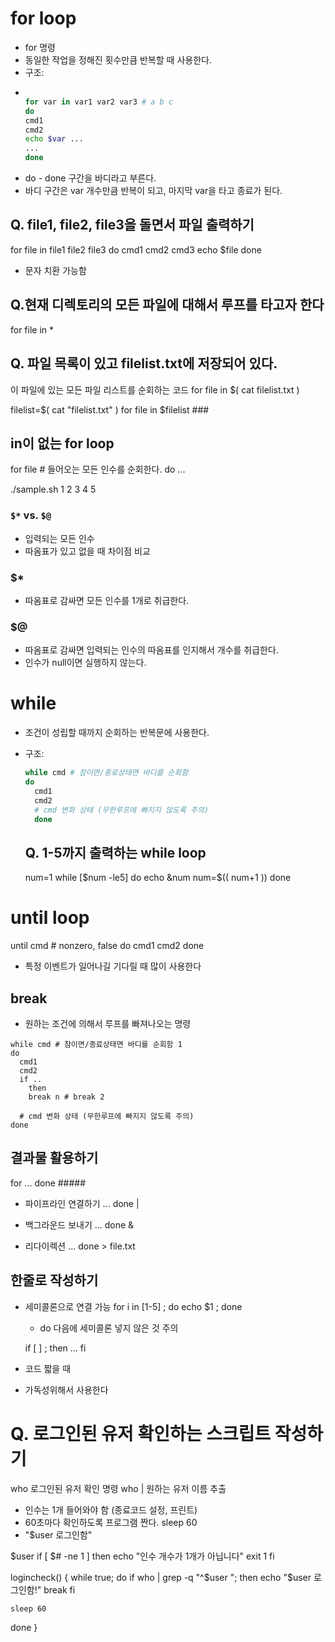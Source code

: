 # for loop
- for 명령
- 동일한 작업을 정해진 횟수만큼 반복할 때 사용한다.
- 구조:
-
    ```sh

  for var in var1 var2 var3 # a b c
  do
    cmd1
    cmd2
    echo $var ...
    ...
   done
   ```
- do - done 구간을 바디라고 부른다.
- 바디 구간은 var 개수만큼 반복이 되고, 마지막 var을 타고 종료가 된다.

## Q. file1, file2, file3을 돌면서 파일 출력하기
for file in file1 file2 file3
do
  cmd1
  cmd2
  cmd3
  echo $file
done

- 문자 치환 가능함

## Q.현재 디렉토리의 모든 파일에 대해서 루프를 타고자 한다
for file in * 

## Q. 파일 목록이 있고 filelist.txt에 저장되어 있다.
이 파일에 있는 모든 파일 리스트를 순회하는 코드
for file in $( cat filelist.txt )

filelist=$( cat "filelist.txt" )
for file in $filelist ###

## in이 없는 for loop
for file # 들어오는 모든 인수를 순회한다.
do
...

./sample.sh 1 2 3 4 5

### `$*` vs. `$@`
- 입력되는 모든 인수
- 따옴표가 있고 없을 때 차이점 비교

### $*
- 따옴표로 감싸면 모든 인수를 1개로 취급한다.

### $@
- 따옴표로 감싸면 입력되는 인수의 따옴표를 인지해서 개수를 취급한다.
- 인수가 null이면 실행하지 않는다.



# while 
- 조건이 성립할 때까지 순회하는 반복문에 사용한다.
- 구조:

  ```sh
  while cmd # 참이면/종료상태면 바디를 순회함
  do
    cmd1
    cmd2
    # cmd 변화 상태 (무한루프에 빠지지 않도록 주의)
    done
    ```

  ## Q. 1-5까지 출력하는 while loop

  num=1
  while [$num -le5]
  do
    echo &num
    num=$(( num+1 ))
  done

# until loop

  until cmd # nonzero, false
  do
    cmd1
    cmd2
  done

- 특정 이벤트가 일어나길 기다릴 때 많이 사용한다

## break
- 원하는 조건에 의해서 루프를 빠져나오는 명령
```
while cmd # 참이면/종료상태면 바디를 순회함 1
do 
  cmd1
  cmd2
  if ..
    then
    break n # break 2

  # cmd 변화 상태 (무한루프에 빠지지 않도록 주의)
done
```

## 결과물 활용하기
for
...
done #####
- 파이프라인 연결하기
  ... done |

- 백그라운드 보내기
  ... done &

- 리다이렉션
  ... done > file.txt

## 한줄로 작성하기
- 세미콜론으로 연결 가능
  for i in [1-5] ; do echo $1 ; done
  - do 다음에 세미콜론 넣지 않은 것 주의

  if [ ] ; then
   ...
  fi

- 코드 짧을 때
- 가독성위해서 사용한다

# Q. 로그인된 유저 확인하는 스크립트 작성하기

who 로그인된 유저 확인 명령
who | 원하는 유저 이름 추출

- 인수는 1개 들어와야 함 (종료코드 설정, 프린트)
- 60초마다 확인하도록 프로그램 짠다.
  sleep 60
- "$user 로그인함"

$user
if [ $# -ne 1 ] then
  echo "인수 개수가 1개가 아닙니다"
  exit 1
fi

logincheck() {
  while true; do
    if who | grep -q "^$user "; then
      echo "$user 로그인함!"
      break
    fi

    sleep 60
  done
}